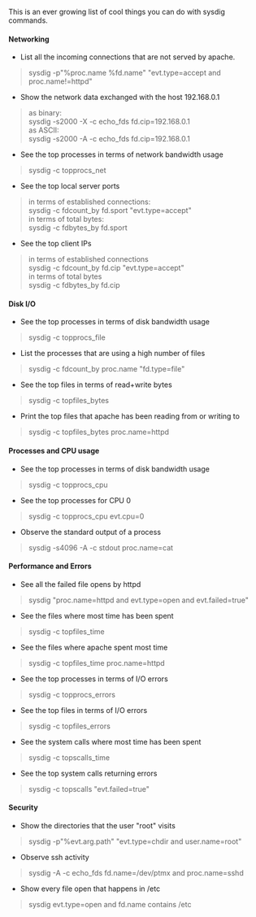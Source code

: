 This is an ever growing list of cool things you can do with sysdig commands.  
  
#### Networking
* List all the incoming connections that are not served by apache.
> sysdig -p"%proc.name %fd.name" "evt.type=accept and proc.name!=httpd"

* Show the network data exchanged with the host 192.168.0.1  
> as binary:  
> sysdig -s2000 -X -c echo_fds fd.cip=192.168.0.1  
as ASCII:  
> sysdig -s2000 -A -c echo_fds fd.cip=192.168.0.1

* See the top processes in terms of network bandwidth usage
> sysdig -c topprocs_net

* See the top local server ports  
> in terms of established connections:  
> sysdig -c fdcount_by fd.sport "evt.type=accept"  
> in terms of total bytes:  
> sysdig -c fdbytes_by fd.sport

* See the top client IPs  
> in terms of established connections  
> sysdig -c fdcount_by fd.cip "evt.type=accept"  
> in terms of total bytes  
> sysdig -c fdbytes_by fd.cip

#### Disk I/O
* See the top processes in terms of disk bandwidth usage
> sysdig -c topprocs_file

* List the processes that are using a high number of files
> sysdig -c fdcount_by proc.name "fd.type=file"

* See the top files in terms of read+write bytes
> sysdig -c topfiles_bytes

* Print the top files that apache has been reading from or writing to
> sysdig -c topfiles_bytes proc.name=httpd

#### Processes and CPU usage
* See the top processes in terms of disk bandwidth usage
> sysdig -c topprocs_cpu

* See the top processes for CPU 0
> sysdig -c topprocs_cpu evt.cpu=0

* Observe the standard output of a process
> sysdig -s4096 -A -c stdout proc.name=cat

#### Performance and Errors

* See all the failed file opens by httpd
> sysdig "proc.name=httpd and evt.type=open and evt.failed=true"

* See the files where most time has been spent
> sysdig -c topfiles_time

* See the files where apache spent most time
> sysdig -c topfiles_time proc.name=httpd

* See the top processes in terms of I/O errors
> sysdig -c topprocs_errors

* See the top files in terms of I/O errors
> sysdig -c topfiles_errors

* See the system calls where most time has been spent
> sysdig -c topscalls_time

* See the top system calls returning errors
> sysdig -c topscalls "evt.failed=true"

#### Security

* Show the directories that the user "root" visits
> sysdig -p"%evt.arg.path" "evt.type=chdir and user.name=root"

* Observe ssh activity
> sysdig -A -c echo_fds fd.name=/dev/ptmx and proc.name=sshd

* Show every file open that happens in /etc
> sysdig evt.type=open and fd.name contains /etc